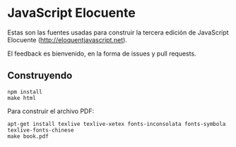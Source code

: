 # JavaScript Elocuente

Estas son las fuentes usadas para construir la tercera edición de JavaScript
Elocuente (http://eloquentjavascript.net).

El feedback es bienvenido, en la forma de issues y pull requests.

## Construyendo

    npm install
    make html

Para construir el archivo PDF:

    apt-get install texlive texlive-xetex fonts-inconsolata fonts-symbola texlive-fonts-chinese
    make book.pdf
